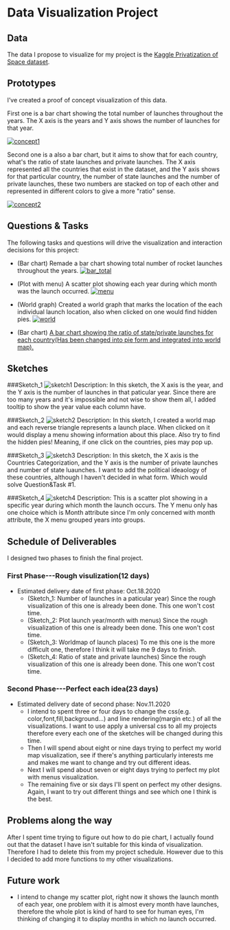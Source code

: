 # Data Visualization Project

## Data

The data I propose to visualize for my project is the [Kaggle Privatization of Space dataset](https://www.kaggle.com/davidroberts13/one-small-step-for-data).

## Prototypes

I’ve created a proof of concept visualization of this data. 

First one is a bar chart showing the total number of launches throughout the years. The X axis is the years and Y axis shows the number of launches for that year.

[![concept1](<https://user-images.githubusercontent.com/63271980/94351007-4fa47c80-0022-11eb-8c81-db530b72dac8.png>
)](https://vizhub.com/TaylorW43/44baed18d77248a5b7be970eab5c8bda)

Second one is a also a bar chart, but it aims to show that for each country, what's the ratio of state launches and private launches. The X axis represented all the countries that exist in the dataset, and the Y axis shows for that particular country, the number of state launches and the number of private launches, these two numbers are stacked on top of each other and represented in different colors to give a more "ratio" sense.

[![concept2](<https://user-images.githubusercontent.com/63271980/94351105-51bb0b00-0023-11eb-83e5-5c610b52085c.png>
)](https://vizhub.com/TaylorW43/bdcb44f70d6a4500b3f65054adeecbd0)

## Questions & Tasks

The following tasks and questions will drive the visualization and interaction decisions for this project:

 * (Bar chart) Remade a bar chart showing total number of rocket launches throughout the years.
 [![bar_total](<https://user-images.githubusercontent.com/63271980/97769496-e7a1f400-1b01-11eb-9097-60e1b59a621a.png>
)](https://vizhub.com/TaylorW43/9ab3676390c643deabe16a9da7e7635e)
 
 * (Plot with menu) A scatter plot showing each year during which month was the launch occurred.
  [![menu](<https://user-images.githubusercontent.com/63271980/97769506-fe484b00-1b01-11eb-8cf7-cca9b0d14ef7.png>
)](https://vizhub.com/TaylorW43/632f72850cda406690c5e4ff2c739b25)
 
 * (World graph) Created a world graph that marks the location of the each individual launch location, also when clicked on one would find hidden pies.
  [![world](<https://user-images.githubusercontent.com/63271980/97769519-0ef8c100-1b02-11eb-9551-9be76c2dec3b.png>
)](https://vizhub.com/TaylorW43/43b5890ab1f8495eb6d799deb94718ea)
 
 * (Bar chart) [A bar chart showing the ratio of state/private launches for each country(Has been changed into pie form and integrated into world map).](https://vizhub.com/TaylorW43/bdcb44f70d6a4500b3f65054adeecbd0)

## Sketches

###Sketch_1
![sketch1](<https://user-images.githubusercontent.com/63271980/94375137-770d4f00-00df-11eb-942d-4e5944f0e280.png>
)
Description:
In this sketch, the X axis is the year, and the Y axis is the number of launches in that paticular year. Since there are too many years and it's impossible and not wise to show them all, I added tooltip to show the year value each column have.

###Sketch_2
![sketch2](<https://user-images.githubusercontent.com/63271980/94375141-87bdc500-00df-11eb-9d58-8188c99691d9.png>
)
Description:
In this sketch, I created a world map and each reverse triangle represents a launch place. When clicked on it would display a menu showing information about this place. Also try to find the hidden pies! Meaning, if one click on the countries, pies may pop up.

###Sketch_3
![sketch3](<https://user-images.githubusercontent.com/63271980/94375148-96a47780-00df-11eb-9243-2b688cf356d9.png>
)
Description:
In this sketch, the X axis is the Countries Categorization, and the Y axis is the number of private launches and number of state luaunches. I want to add the political ideaology of these countries, although I haven't decided in what form. Which would solve Question&Task #1.

###Sketch_4
![sketch4](https://user-images.githubusercontent.com/63271980/95107264-ac312700-0707-11eb-9046-4f17626b69a2.png)
Description:
This is a scatter plot showing in a specific year during which month the launch occurs. The Y menu only has one choice which is Month attribute since I'm only concerned with month attribute, the X menu grouped years into groups.


## Schedule of Deliverables
I designed two phases to finish the final project.
### First Phase---Rough visulization(12 days)
* Estimated delivery date of first phase: Oct.18.2020
  * (Sketch_1: Number of launches in a paticular year) Since the rough visualization of this one is already been done. This one won't cost time.
  * (Sketch_2: Plot launch year/month with menus) Since the rough visualization of this one is already been done. This one won't cost time.
  * (Sketch_3: Worldmap of launch places) To me this one is the more difficult one, therefore I think it will take me 9 days to finish.
  * (Sketch_4: Ratio of state and private launches) Since the rough visualization of this one is already been done. This one won't cost time.
### Second Phase---Perfect each idea(23 days)
* Estimated delivery date of second phase: Nov.11.2020
  * I intend to spent three or four days to change the css(e.g. color,font,fill,background...) and line rendering(margin etc.) of all the visualizations. I want to use apply a universal css to all my projects therefore every each one of the sketches will be changed during this time.
  * Then I will spend about eight or nine days trying to perfect my world map visualization, see if there's anything particularly interests me and makes me want to change and try out different ideas.
  * Next I will spend about seven or eight days trying to perfect my plot with menus visualization.
  * The remaining five or six days I'll spent on perfect my other designs. Again, I want to try out different things and see which one I think is the best.

## Problems along the way
After I spent time trying to figure out how to do pie chart, I actually found out that the dataset I have isn't suitable for this kinda of visualization. Therefore I had to delete this from my project schedule. However due to this I decided to add more functions to my other visualizations.

## Future work
* I intend to change my scatter plot, right now it shows the launch month of each year, one problem with it is almost every month have launches, therefore the whole plot is kind of hard to see for human eyes, I'm thinking of changing it to display months in which no launch occurred.

